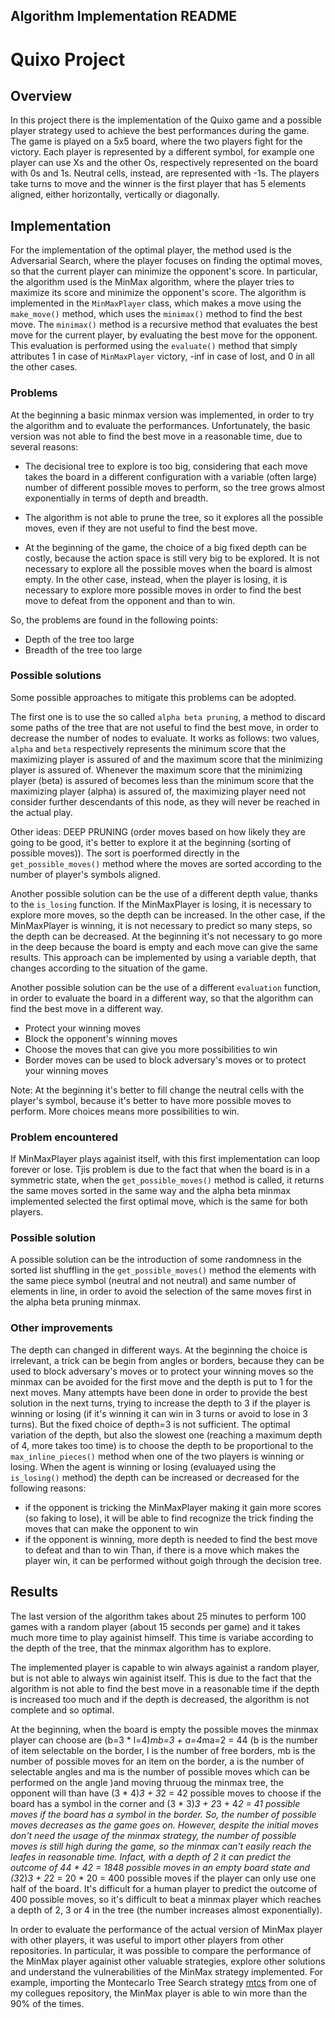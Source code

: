 ## Algorithm Implementation README

# Quixo Project

## Overview

In this project there is the implementation of the Quixo game and a possible player strategy used to achieve the best performances during the game. The game is played on a 5x5 board, where the two players fight for the victory. Each player is represented by a different symbol, for example one player can use Xs and the other Os, respectively represented on the board with 0s and 1s. Neutral cells, instead, are represented with -1s. The players take turns to move and the winner is the first player that has 5 elements aligned, either horizontally, vertically or diagonally.

## Implementation
For the implementation of the optimal player, the method used is the Adversarial Search, where the player focuses on finding the optimal moves, so that the current player can minimize the opponent's score. In particular, the algorithm used is the MinMax algorithm, where the player tries to maximize its score and minimize the opponent's score. The algorithm is implemented in the `MinMaxPlayer` class, which makes a move using the `make_move()` method, which uses the `minimax()` method to find the best move. The `minimax()` method is a recursive method that evaluates the best move for the current player, by evaluating the best move for the opponent. This evaluation is performed using the `evaluate()` method that simply attributes 1 in case of `MinMaxPlayer` victory, -inf in case of lost, and 0 in all the other cases.

### Problems
At the beginning a basic minmax version was implemented, in order to try the algorithm and to evaluate the performances. Unfortunately, the basic version was not able to find the best move in a reasonable time, due to several reasons:

* The decisional tree to explore is too big, considering that each move takes the board in a different configuration with a variable (often large) number of different possible moves to perform, so the tree grows almost exponentially in terms of depth and breadth.

* The algorithm is not able to prune the tree, so it explores all the possible moves, even if they are not useful to find the best move.

* At the beginning of the game, the choice of a big fixed depth can be costly, because the action space is still very big to be explored. It is not necessary to explore all the possible moves when the board is almost empty. In the other case, instead, when the player is losing, it is necessary to explore more possible moves in order to find the best move to defeat from the opponent and than to win.

So, the problems are found in the following points:

* Depth of the tree too large
* Breadth of the tree too large


### Possible solutions
Some possible approaches to mitigate this problems can be adopted.

The first one is to use the so called `alpha beta pruning`, a method to discard some paths of the tree that are not useful to find the best move, in order to decrease the number of nodes to evaluate. It works as follows: two values, `alpha` and `beta` respectively represents the minimum score that the maximizing player is assured of and the maximum score that the minimizing player is assured of. Whenever the maximum score that the minimizing player (beta) is assured of becomes less than the minimum score that the maximizing player (alpha) is assured of, the maximizing player need not consider further descendants of this node, as they will never be reached in the actual play.

Other ideas: DEEP PRUNING (order moves based on how likely they are going to be good, it's better to explore it at the beginning (sorting of possible moves)). The sort is poerformed directly in the `get_possible_moves()` method where the moves are sorted according to the number of player's symbols aligned.

Another possible solution can be the use of a different depth value, thanks to the `is_losing` function. If the MinMaxPlayer is losing, it is necessary to explore more moves, so the depth can be increased. In the other case, if the MinMaxPlayer is winning, it is not necessary to predict so many steps, so the depth can be decreased. At the beginning it's not necessary to go more in the deep because the board is empty and each move can give the same results. This approach can be implemented by using a variable depth, that changes according to the situation of the game.

Another possible solution can be the use of a different `evaluation` function, in order to evaluate the board in a different way, so that the algorithm can find the best move in a different way.
* Protect your winning moves
* Block the opponent's winning moves
* Choose the moves that can give you more possibilities to win
* Border moves can be used to block adversary's moves or to protect your winning moves


Note: At the beginning it's better to fill change the neutral cells with the player's symbol, because it's better to have more possible moves to perform. More choices means more possibilities to win.

### Problem encountered
If MinMaxPlayer plays againist itself, with this first implementation can loop forever or lose. Tjis problem is due to the fact that when the board is in a symmetric state, when the `get_possible_moves()` method is called, it returns the same moves sorted in the same way and the alpha beta minmax implemented selected the first optimal move, which is the same for both players.

### Possible solution
A possible solution can be the introduction of some randomness in the sorted list shuffling in the `get_possible_moves()` method the elements with the same piece symbol (neutral and not neutral) and same number of elements in line, in order to avoid the selection of the same moves first in the alpha beta pruning minmax. 

### Other improvements
The depth can changed in different ways. At the beginning the choice is irrelevant, a trick can be begin from angles or borders, because they can be used to block adversary's moves or to protect your winning moves so the minmax can be avoided for the first move and the depth is put to 1 for the next moves. Many attempts have been done in order to provide the best solution in the next turns, trying to increase the depth to 3 if the player is winning or losing (if it's winning it can win in 3 turns or avoid to lose in 3 turns). But the fixed choice of depth=3 is not sufficient. The optimal variation of the depth, but also the slowest one (reaching a maximum depth of 4, more takes too time) is to choose the depth to be proportional to the `max_inline_pieces()` method when one of the two players is winning or losing. When the agent is winning or losing (evaluayed using the `is_losing()` method) the depth can be increased or decreased for the following reasons:
* if the opponent is tricking the MinMaxPlayer making it gain more scores (so faking to lose), it will be able to find recognize the trick finding the moves that can make the opponent to win
* if the opponent is winning, more depth is needed to find the best move to defeat and than to win
Than, if there is a move which makes the player win, it can be performed without goigh through the decision tree.

<!-- 
Potrei anche provare a salvare da qualche parte dei pezzi di albero se possono essere riciclati => Non utile perche se vado piu in profondita non posso riutilizzare i pezzi di albero gia esplorati.
 -->

## Results

The last version of the algorithm takes about 25 minutes to perform 100 games with a random player (about 15 seconds per game) and it takes much more time to play againist himself. This time is variabe according to the depth of the tree, that the minmax algorithm has to explore.

The implemented player is capable to win always againist a random player, but is not able to always win againist itself. This is due to the fact that the algorithm is not able to find the best move in a reasonable time if the depth is increased too much and if the depth is decreased, the algorithm is not complete and so optimal.

At the beginning, when the board is empty the possible moves the minmax player can choose are (b=3 * l=4)*mb=3 + a=4*ma=2 = 44 (b is the number of item selectable on the border, l is the number of free borders, mb is the number of possible moves for an item on the border, a is the number of selectable angles and ma is the number of possible moves which can be performed on the angle )and moving thruoug the minmax tree, the opponent will than have (3 * 4)*3 + 3*2 = 42 possible moves to choose if the board has a symbol in the corner and (3 * 3)*3 + 2*3 + 4*2 = 41 possible moves if the board has a symbol in the border. So, the number of possible moves decreases as the game goes on. However, despite the initial moves don't need the usage of the minmax strategy, the number of possible moves is still high during the game, so  the minmax can't easily reach the leafes in reasonable time. Infact, with a depth of 2 it can predict the outcome of 44 * 42 = 1848 possible moves in an empty board state and (3*2)*3 + 2*2 = 20 * 20 = 400 possible moves if the player can only use one half of the board. It's difficult for a human player to predict the outcome of 400 possible moves, so it's difficult to beat a minmax player which reaches a depth of 2, 3 or 4 in the tree (the number increases almost exponentially).

In order to evaluate the performance of the actual version of MinMax player with other players, it was useful to import other players from other repositories. In particular, it was possible to compare the performance of the MinMax player againist other valuable strategies, explore other solutions and understand the vulnerabilities of the MinMax strategy implemented.
For example, importing the Montecarlo Tree Search strategy [mtcs](https://github.com/fgiacome/compint/blob/main/quixo/mcts.py) from one of my collegues repository, the MinMax player is able to win more than the 90% of the times.